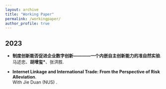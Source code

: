```yaml
---
layout: archive
title: "Working Paper"
permalink: /workingpaper/
author_profile: true
---
```

## 2023
* <b>制度创新能否促进企业数字创新————一个内嵌自主创新能力的准自然实验</b>.<br>
马述忠、<b>胡增玺*</b>、张洪胜.<br>


* <b>Internet Linkage and International Trade: From the Perspective of Risk Alleviation</b>.<br>
With Jie Duan (NUS) .<br>



